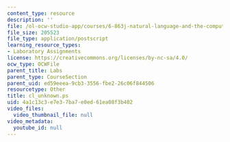 ```yaml
---
content_type: resource
description: ''
file: /ol-ocw-studio-app/courses/6-863j-natural-language-and-the-computer-representation-of-knowledge-spring-2003/4a1c13c3e7e37ba7e0ed61ea08f3b402_cl_unknown.ps
file_size: 205523
file_type: application/postscript
learning_resource_types:
- Laboratory Assignments
license: https://creativecommons.org/licenses/by-nc-sa/4.0/
ocw_type: OCWFile
parent_title: Labs
parent_type: CourseSection
parent_uid: ed59eeea-9cb3-3556-fbe2-26c06f844506
resourcetype: Other
title: cl_unknown.ps
uid: 4a1c13c3-e7e3-7ba7-e0ed-61ea08f3b402
video_files:
  video_thumbnail_file: null
video_metadata:
  youtube_id: null
---
```

